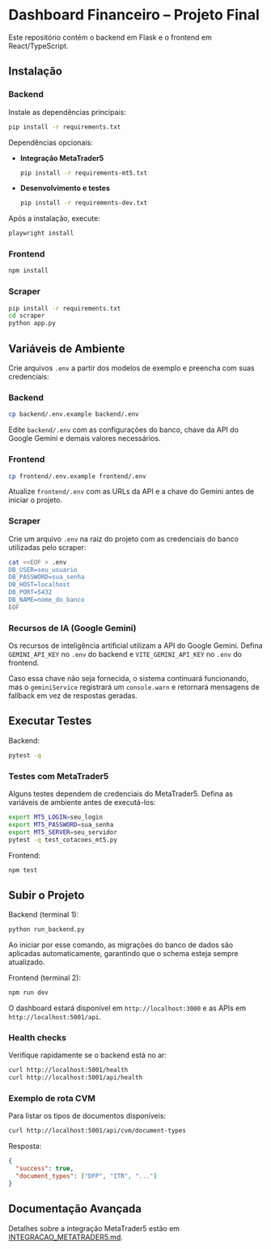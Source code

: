 # Dashboard Financeiro – Projeto Final

Este repositório contém o backend em Flask e o frontend em React/TypeScript.

## Instalação

### Backend
Instale as dependências principais:
```bash
pip install -r requirements.txt
```

Dependências opcionais:

- **Integração MetaTrader5**
  ```bash
  pip install -r requirements-mt5.txt
  ```
- **Desenvolvimento e testes**
  ```bash
  pip install -r requirements-dev.txt
  ```

Após a instalação, execute:
```bash
playwright install
```

### Frontend
```bash
npm install
```

### Scraper
```bash
pip install -r requirements.txt
cd scraper
python app.py
```

## Variáveis de Ambiente

Crie arquivos `.env` a partir dos modelos de exemplo e preencha com suas credenciais:

### Backend
```bash
cp backend/.env.example backend/.env
```
Edite `backend/.env` com as configurações do banco, chave da API do Google Gemini e demais valores necessários.

### Frontend
```bash
cp frontend/.env.example frontend/.env
```
Atualize `frontend/.env` com as URLs da API e a chave do Gemini antes de iniciar o projeto.

### Scraper
Crie um arquivo `.env` na raiz do projeto com as credenciais do banco utilizadas pelo scraper:
```bash
cat <<EOF > .env
DB_USER=seu_usuario
DB_PASSWORD=sua_senha
DB_HOST=localhost
DB_PORT=5432
DB_NAME=nome_do_banco
EOF
```

### Recursos de IA (Google Gemini)

Os recursos de inteligência artificial utilizam a API do Google Gemini. Defina `GEMINI_API_KEY` no `.env` do backend e `VITE_GEMINI_API_KEY` no `.env` do frontend.

Caso essa chave não seja fornecida, o sistema continuará funcionando, mas o `geminiService` registrará um `console.warn` e retornará mensagens de fallback em vez de respostas geradas.

## Executar Testes

Backend:
```bash
pytest -q
```

### Testes com MetaTrader5

Alguns testes dependem de credenciais do MetaTrader5. Defina as variáveis de ambiente antes de executá-los:

```bash
export MT5_LOGIN=seu_login
export MT5_PASSWORD=sua_senha
export MT5_SERVER=seu_servidor
pytest -q test_cotacoes_mt5.py
```

Frontend:
```bash
npm test
```

## Subir o Projeto

Backend (terminal 1):
```bash
python run_backend.py
```
Ao iniciar por esse comando, as migrações do banco de dados são aplicadas automaticamente,
garantindo que o schema esteja sempre atualizado.

Frontend (terminal 2):
```bash
npm run dev
```

O dashboard estará disponível em `http://localhost:3000` e as APIs em `http://localhost:5001/api`.

### Health checks

Verifique rapidamente se o backend está no ar:

```bash
curl http://localhost:5001/health
curl http://localhost:5001/api/health
```

### Exemplo de rota CVM

Para listar os tipos de documentos disponíveis:

```bash
curl http://localhost:5001/api/cvm/document-types
```

Resposta:

```json
{
  "success": true,
  "document_types": ["DFP", "ITR", "..."]
}
```

## Documentação Avançada

Detalhes sobre a integração MetaTrader5 estão em [INTEGRACAO_METATRADER5.md](INTEGRACAO_METATRADER5.md).
